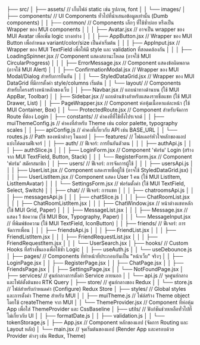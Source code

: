 ├── src/
│   ├── assets/              // เก็บไฟล์ static เช่น รูปภาพ, font
│   │   └── images/
│   ├── components/          // UI Components ทั่วไปที่นำเสนอข้อมูลเท่านั้น (Dumb components)
│   │   ├── common/          // Components เล็กๆ ที่ใช้ซ้ำบ่อย หรือเป็น Wrapper ของ MUI components
│   │   │   ├── Avatar.jsx       // อาจเป็น wrapper ของ MUI Avatar เพื่อเพิ่ม logic บางอย่าง
│   │   │   ├── AppButton.jsx    // Wrapper ของ MUI Button เพื่อกำหนด variant/color/size เป็นค่าเริ่มต้น
│   │   │   ├── AppInput.jsx     // Wrapper ของ MUI TextField เพื่อให้มี style และ validation ที่สอดคล้องกัน
│   │   │   ├── LoadingSpinner.jsx // Component แสดงสถานะโหลด (อาจใช้ MUI CircularProgress)
│   │   │   ├── ErrorMessage.jsx   // Component แสดงข้อผิดพลาด (อาจใช้ MUI Alert)
│   │   │   ├── ConfirmationModal.jsx // Wrapper ของ MUI Modal/Dialog สำหรับการยืนยัน
│   │   │   └── StyledDataGrid.jsx // Wrapper ของ MUI DataGrid ที่มีการตั้งค่า style/columns เริ่มต้น
│   │   └── layout/          // Components สำหรับโครงสร้างหน้าหลักของเว็บ
│   │       ├── Navbar.jsx       // แถบนำทางด้านบน (ใช้ MUI AppBar, Toolbar)
│   │       ├── Sidebar.jsx      // แถบด้านข้างสำหรับแสดงรายชื่อแชท (ใช้ MUI Drawer, List)
│   │       ├── PageWrapper.jsx  // Component ห่อหุ้มเนื้อหาแต่ละหน้า (ใช้ MUI Container, Box)
│   │       └── ProtectedRoute.jsx // Component สำหรับจัดการ Route ที่ต้อง Login
│   ├── constants/           // ค่าคงที่ที่ใช้ทั้งโปรเจกต์
│   │   ├── muiThemeConfig.js  // ค่าคงที่สำหรับ Theme เช่น color palette, typography scales
│   │   ├── apiConfig.js     // ค่าคงที่เกี่ยวกับ API เช่น BASE_URL
│   │   └── routes.js        // Path ของหน้าต่างๆ ในแอป
│   ├── features/            // โฟลเดอร์หัวใจหลักของแอป แบ่งโค้ดตามฟีเจอร์
│   │   ├── auth/            // ฟีเจอร์: การยืนยันตัวตน
│   │   │   ├── authApi.js
│   │   │   ├── authSlice.js
│   │   │   ├── LoginForm.jsx    // Component 'ฟอร์ม' Login (สร้างจาก MUI TextField, Button, Stack)
│   │   │   └── RegisterForm.jsx // Component 'ฟอร์ม' สมัครสมาชิก
│   │   ├── users/           // ฟีเจอร์: การจัดการผู้ใช้
│   │   │   ├── usersApi.js
│   │   │   ├── UserList.jsx     // Component แสดงรายชื่อผู้ใช้ (อาจใช้ StyledDataGrid.jsx)
│   │   │   ├── UserListItem.jsx // Component แสดง User 1 คน (ใช้ MUI ListItem, ListItemAvatar)
│   │   │   └── SettingsForm.jsx // ฟอร์มตั้งค่า (ใช้ MUI TextField, Select, Switch)
│   │   ├── chat/            // ฟีเจอร์: การแชท
│   │   │   ├── chatroomsApi.js
│   │   │   ├── messagesApi.js
│   │   │   ├── chatSlice.js
│   │   │   ├── ChatRoomList.jsx
│   │   │   ├── ChatRoomListItem.jsx
│   │   │   ├── ChatWindow.jsx   // หน้าต่างแชทหลัก (ใช้ MUI Grid, Paper)
│   │   │   ├── MessageList.jsx
│   │   │   ├── Message.jsx      // แสดง 1 ข้อความ (ใช้ MUI Box, Typography, Paper)
│   │   │   └── MessageInput.jsx // ที่พิมพ์ข้อความ (ใช้ MUI TextField, IconButton)
│   │   ├── friends/         // ฟีเจอร์: การจัดการเพื่อน
│   │   │   ├── friendsApi.js
│   │   │   ├── FriendList.jsx
│   │   │   ├── FriendListItem.jsx
│   │   │   ├── FriendRequestList.jsx
│   │   │   ├── FriendRequestItem.jsx
│   │   │   └── UserSearch.jsx
│   ├── hooks/               // Custom Hooks ที่สร้างขึ้นเองเพื่อใช้ซ้ำ Logic
│   │   ├── useAuth.js
│   │   └── useDebounce.js
│   ├── pages/               // Components ที่ทำหน้าที่ประกอบกันเป็น "หน้าเว็บ" จริงๆ
│   │   ├── LoginPage.jsx
│   │   ├── RegisterPage.jsx
│   │   ├── ChatPage.jsx
│   │   ├── FriendsPage.jsx
│   │   ├── SettingsPage.jsx
│   │   └── NotFoundPage.jsx
│   ├── services/            // ศูนย์กลางการตั้งค่า Service ภายนอก
│   │   └── api.js           // จุดศูนย์กลางและไฟล์ตั้งต้นของ RTK Query
│   ├── store/               // ศูนย์กลางของ Redux
│   │   └── store.js         // ไฟล์สำหรับกำหนดค่า (Configure) Redux Store
│   ├── styles/              // Global styles และการตั้งค่า Theme สำหรับ MUI
│   │   ├── muiTheme.js      // ไฟล์สร้าง Theme object โดยใช้ createTheme จาก MUI
│   │   └── ThemeProvider.jsx // Component ที่ห่อหุ้ม App เพื่อใส่ ThemeProvider และ CssBaseline
│   ├── utils/               // ฟังก์ชันช่วยเหลือทั่วไปที่ไม่เกี่ยวกับ UI
│   │   ├── formatDate.js
│   │   ├── validation.js
│   │   └── tokenStorage.js
│   ├── App.jsx              // Component หลักของแอป (จัดการ Routing และ Layout หลัก)
│   └── main.jsx             // จุดเริ่มต้นของแอป (Render App และครอบด้วย Provider ต่างๆ เช่น Redux, Theme)